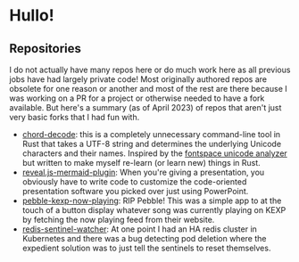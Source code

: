 # Hullo!

## Repositories

I do not actually have many repos here or do much work here as all previous jobs have had largely private code! Most originally authored repos are obsolete for one reason or another and most of the rest are there because I was working on a PR for a project or otherwise needed to have a fork available. But here's a summary (as of April 2023) of repos that aren't just very basic forks that I had fun with.

- [chord-decode](https://github.com/ludwick/chord-decode): this is a completely unnecessary command-line tool in Rust that takes a UTF-8 string and determines the underlying Unicode characters and their names. Inspired by the [fontspace unicode analyzer](https://www.fontspace.com/unicode/analyzer#e=8J-RrvCfj73igI3imYDvuI8) but written to make myself re-learn (or learn new) things in Rust.
- [reveal.js-mermaid-plugin](https://github.com/ludwick/reveal.js-mermaid-plugin): When you're giving a presentation, you obviously have to write code to customize the code-oriented presentation software you picked over just using PowerPoint.
- [pebble-kexp-now-playing](https://github.com/ludwick/pebble-kexp-now-playing): RIP Pebble! This was a simple app to at the touch of a button display whatever song was currently playing on KEXP by fetching the now playing feed from their website.
- [redis-sentinel-watcher](https://github.com/ludwick/redis-sentinel-watcher): At one point I had an HA redis cluster in Kubernetes and there was a bug detecting pod deletion where the expedient solution was to just tell the sentinels to reset themselves.

